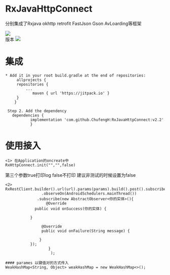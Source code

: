 # RxJavaHttpConnect
分别集成了Rxjava okhttp retrofit FastJson Gson AvLoarding等框架
 
 
![](https://github.com/guodongxiaren/ImageCache/raw/master/Logo/foryou.gif)  
版本 [![](https://jitpack.io/v/ChufengH/RxJavaHttpConnect.svg)](https://jitpack.io/#ChufengH/RxJavaHttpConnect)
# 集成
```  
* Add it in your root build.gradle at the end of repositories:
 	 allprojects {
	 repositories {
		 ...
		 	maven { url 'https://jitpack.io' }
	 }
    }
 ```   
 
 
  
   ```  
    Step 2. Add the dependency
	  dependencies {
	          implementation 'com.github.ChufengH:RxJavaHttpConnect:v2.2'
              } 
   ``` 

 
 
 
# 使用接入

  ``` 	 
  <1> 在Application的oncreate中
  RxHttpConnect.init("","",false)
  ``` 
 
 第三个参数true打印log false不打印 建议非测试的时候设置为false
  
 
 ```  
<2> RxRestClient.builder().url(url).params(params).build().post().subscribeOn(Schedulers.io())
                 .observeOn(AndroidSchedulers.mainThread())
               .subscribe(new AbstractObserver<你的实体>(){
                   @Override
              public void onSuccess(你的实体) {
           
            }

                 @Override
                 public void onFailure(String message) {
    
                }
            });
                    }
                     );   
   ``` 
    #### parames 以键值对的方式传入
    WeakHashMap<String, Object> weakHashMap = new WeakHashMap<>();   
    
              
           
